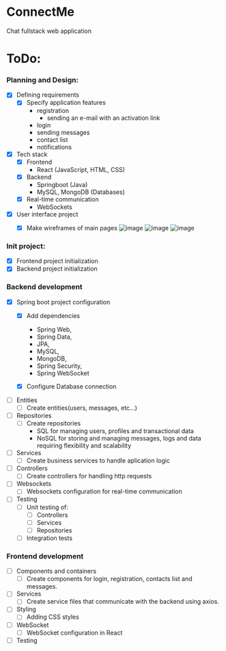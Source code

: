 # ConnectMe
Chat fullstack web application

# ToDo:
### Planning and Design:
- [x] Defining requirements
  - [x] Specify application features
    - registration
      - sending an e-mail with an activation link
    - login
    - sending messages
    - contact list
    - notifications

- [x] Tech stack
  - [x] Frontend
    - React (JavaScript, HTML, CSS)
  - [x] Backend
    - Springboot (Java)
    - MySQL, MongoDB (Databases)
  - [x] Real-time communication
    - WebSockets
- [x] User interface project
  - [x] Make wireframes of main pages
    ![image](https://github.com/Pako2425/ConnectMe/assets/84390058/db8dc910-5d91-470c-b382-a2a22cf9b05c)
    ![image](https://github.com/Pako2425/ConnectMe/assets/84390058/e1777133-deb4-42ca-b59e-a0a302a98fc8)
    ![image](https://github.com/Pako2425/ConnectMe/assets/84390058/9e6d3e4a-c792-40e7-b225-f72f530e4ef4)


### Init project:
- [x] Frontend project initialization
- [x] Backend project initialization

### Backend development
- [x] Spring boot project configuration
  - [x] Add dependencies
    - Spring Web,
    - Spring Data,
    - JPA,
    - MySQL,
    - MongoDB,
    - Spring Security,
    - Spring WebSocket
      
  - [x] Configure Database connection
- [ ] Entities
  - [ ] Create entities(users, messages, etc...)
- [ ] Repositories
  - [ ] Create repositories
    - SQL for managing users, profiles and transactional data
    - NoSQL for storing and managing messages, logs and data requiring flexibility and scalability
- [ ] Services
  - [ ] Create business services to handle aplication logic
- [ ] Controllers
  - [ ] Create controllers for handling http requests
- [ ] Websockets
  - [ ] Websockets configuration for real-time communication
- [ ] Testing
  - [ ] Unit testing of:
    - [ ] Controllers
    - [ ] Services
    - [ ] Repositories
  - [ ] Integration tests
  
### Frontend development
- [ ] Components and containers
  - [ ] Create components for login, registration, contacts list and messages.
- [ ] Services
  - [ ] Create service files that communicate with the backend using axios.
- [ ] Styling
  - [ ] Adding CSS styles
- [ ] WebSocket
  - [ ] WebSocket configuration in React
- [ ] Testing
